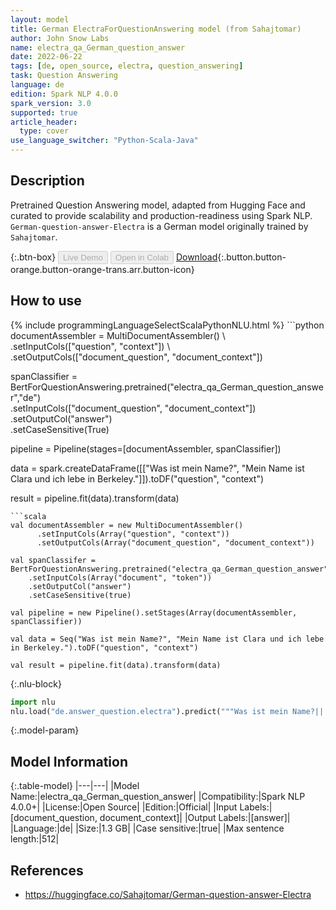 ```yaml
---
layout: model
title: German ElectraForQuestionAnswering model (from Sahajtomar)
author: John Snow Labs
name: electra_qa_German_question_answer
date: 2022-06-22
tags: [de, open_source, electra, question_answering]
task: Question Answering
language: de
edition: Spark NLP 4.0.0
spark_version: 3.0
supported: true
article_header:
  type: cover
use_language_switcher: "Python-Scala-Java"
---
```


## Description

Pretrained Question Answering model, adapted from Hugging Face and curated to provide scalability and production-readiness using Spark NLP. `German-question-answer-Electra` is a German model originally trained by `Sahajtomar`.

{:.btn-box}
<button class="button button-orange" disabled>Live Demo</button>
<button class="button button-orange" disabled>Open in Colab</button>
[Download](https://s3.amazonaws.com/auxdata.johnsnowlabs.com/public/models/electra_qa_German_question_answer_de_4.0.0_3.0_1655919934127.zip){:.button.button-orange.button-orange-trans.arr.button-icon}

## How to use



<div class="tabs-box" markdown="1">
{% include programmingLanguageSelectScalaPythonNLU.html %}
```python
documentAssembler = MultiDocumentAssembler() \
    .setInputCols(["question", "context"]) \
    .setOutputCols(["document_question", "document_context"])

spanClassifier = BertForQuestionAnswering.pretrained("electra_qa_German_question_answer","de") \
    .setInputCols(["document_question", "document_context"]) \
    .setOutputCol("answer")\
    .setCaseSensitive(True)
    
pipeline = Pipeline(stages=[documentAssembler, spanClassifier])

data = spark.createDataFrame([["Was ist mein Name?", "Mein Name ist Clara und ich lebe in Berkeley."]]).toDF("question", "context")

result = pipeline.fit(data).transform(data)
```
```scala
val documentAssembler = new MultiDocumentAssembler() 
      .setInputCols(Array("question", "context")) 
      .setOutputCols(Array("document_question", "document_context"))
 
val spanClassifer = BertForQuestionAnswering.pretrained("electra_qa_German_question_answer","de") 
    .setInputCols(Array("document", "token")) 
    .setOutputCol("answer")
    .setCaseSensitive(true)

val pipeline = new Pipeline().setStages(Array(documentAssembler, spanClassifier))

val data = Seq("Was ist mein Name?", "Mein Name ist Clara und ich lebe in Berkeley.").toDF("question", "context")

val result = pipeline.fit(data).transform(data)
```


{:.nlu-block}
```python
import nlu
nlu.load("de.answer_question.electra").predict("""Was ist mein Name?|||"Mein Name ist Clara und ich lebe in Berkeley.""")
```

</div>

{:.model-param}
## Model Information

{:.table-model}
|---|---|
|Model Name:|electra_qa_German_question_answer|
|Compatibility:|Spark NLP 4.0.0+|
|License:|Open Source|
|Edition:|Official|
|Input Labels:|[document_question, document_context]|
|Output Labels:|[answer]|
|Language:|de|
|Size:|1.3 GB|
|Case sensitive:|true|
|Max sentence length:|512|

## References

- https://huggingface.co/Sahajtomar/German-question-answer-Electra